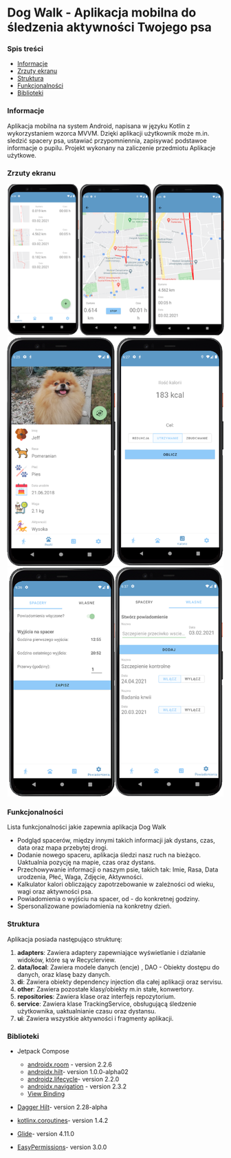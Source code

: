 # Dog Walk - Aplikacja mobilna do śledzenia aktywności Twojego psa

### Spis treści
* [Informacje](#informacje)
* [Zrzuty ekranu](#zrzuty-ekranu)
* [Struktura](#struktura)
* [Funkcjonalności](#funkcjonalności)
* [Biblioteki](#biblioteki)




### Informacje
Aplikacja mobilna na system Android,  napisana w języku Kotlin z wykorzystaniem wzorca MVVM. Dzięki aplikacji użytkownik może m.in. sledzić spacery psa, ustawiać przypomniennia, zapisywać podstawoe informacje o pupilu. Projekt wykonany na zaliczenie przedmiotu Aplikacje użytkowe.

### Zrzuty ekranu

![Tracking](https://github.com/jakubrzeznicki/Dog-Walk/blob/master/screenshots/first.png "Tracking")
![Profile](https://github.com/jakubrzeznicki/Dog-Walk/blob/master/screenshots/second.png "Profile")
![Notifications](https://github.com/jakubrzeznicki/Dog-Walk/blob/master/screenshots/third.png "Notifications")



### Funkcjonalności
Lista funkcjonalności jakie zapewnia aplikacja Dog Walk
* Podgląd spacerów, między innymi takich informacji jak dystans, czas, data oraz mapa przebytej drogi.
* Dodanie nowego spaceru, aplikacja śledzi nasz ruch na bieżąco. Uaktualnia pozycję na mapie, czas oraz dystans.
* Przechowywanie informacji o naszym psie, takich tak: Imie, Rasa, Data urodzenia, Płeć, Waga, Zdjęcie, Aktywności.
* Kalkulator kalori obliczający zapotrzebowanie w zależności od wieku, wagi oraz aktywności psa.
* Powiadomienia o wyjściu na spacer, od - do konkretnej godziny.
* Spersonalizowane powiadomienia na konkretny dzień.

### Struktura

Aplikacja posiada następująco strukturę:
1. **adapters**: Zawiera adaptery zapewniające wyświetlanie i działanie widoków, które są w Recyclerview.
2. **data/local**: Zawiera modele danych (encje) , DAO - Obiekty dostępu do danych, oraz klasę bazy danych.
4. **di**: Zawiera obiekty dependency injection dla całej aplikacji oraz servisu.
5. **other**: Zawiera pozostałe klasy/obiekty m.in stałe, konwertory.
6. **repositories**: Zawiera klase oraz interfejs repozytorium.
7. **service**: Zawiera klase TrackingService, obsługującą śledzenie użytkownika, uaktualnianie czasu oraz dystansu.
8. **ui**: Zawiera wszystkie aktywności i fragmenty aplikacji.



### Biblioteki

- Jetpack Compose
    - [androidx.room](https://developer.android.com/jetpack/androidx/releases/room) - version 2.2.6
    - [androidx.hilt](https://developer.android.com/jetpack/androidx/releases/hilt)- version 1.0.0-alpha02
    - [androidz.lifecycle](https://developer.android.com/jetpack/androidx/releases/lifecycle)- version 2.2.0
    - [androidx.navigation](https://developer.android.com/jetpack/androidx/releases/navigation) - version 2.3.2
    - [View Binding](https://developer.android.com/topic/libraries/view-binding)

    
- [Dagger Hilt](https://developer.android.com/training/dependency-injection/hilt-android)- version 2.28-alpha
- [kotlinx.coroutines](https://github.com/Kotlin/kotlinx.coroutines)- version 1.4.2
- [Glide](https://github.com/bumptech/glide)- version 4.11.0
- [EasyPermissions](https://github.com/googlesamples/easypermissions)- version 3.0.0
